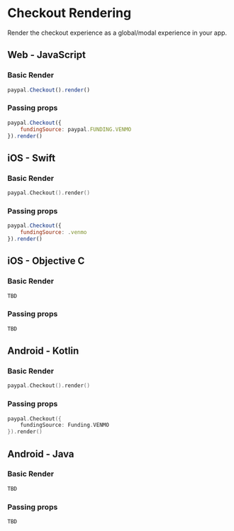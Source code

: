 # Checkout Rendering

Render the checkout experience as a global/modal experience in your app.

## Web - JavaScript

### Basic Render

```javascript
paypal.Checkout().render()
```

### Passing props

```javascript
paypal.Checkout({
    fundingSource: paypal.FUNDING.VENMO
}).render()
```

## iOS - Swift

### Basic Render

```swift
paypal.Checkout().render()
```

### Passing props

```javascript
paypal.Checkout({
    fundingSource: .venmo
}).render()
```

## iOS - Objective C

### Basic Render

```objectivec
TBD
```

### Passing props

```objectivec
TBD
```

## Android - Kotlin

### Basic Render

```kotlin
paypal.Checkout().render()
```

### Passing props

```kotlin
paypal.Checkout({
    fundingSource: Funding.VENMO
}).render()
```

## Android - Java

### Basic Render

```java
TBD
```

### Passing props

```java
TBD
```